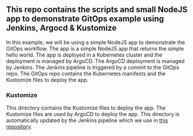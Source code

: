 ## This repo contains the scripts and small NodeJS app to demonstrate GitOps example using Jenkins, Argocd & Kustomize

In this example, we will be using a simple NodeJS app to demonstrate the GitOps workflow. The app is a simple NodeJS app that returns the simple hello world. The app is deployed in a Kubernetes cluster and the deployment is managed by ArgoCD. The ArgoCD deployment is managed by Jenkins. The Jenkins pipeline is triggered by a commit to the GitOps repo. The GitOps repo contains the Kubernetes manifests and the Kustomize files to deploy the app.

### Kustomize

This directory contains the Kustomize files to deploy the app. The Kustomize files are used by ArgoCD to deploy the app. This directory is automatically updated by the Jenkins pipeline which we use in <a href="https://github.com/dinushchathurya/gitops-demo">this repository</a>.

